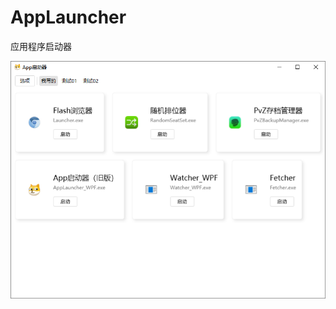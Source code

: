 # AppLauncher

应用程序启动器

![screenshot01](https://github.com/Mzying2001/AppLauncher_WPF/blob/master/images/screenshot01.png)
